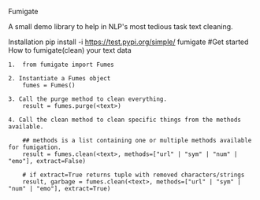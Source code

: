 Fumigate

A small demo library to help in NLP's most tedious task text cleaning.

Installation
pip install -i https://test.pypi.org/simple/ fumigate
#Get started
How to fumigate(clean) your text data

    1.  from fumigate import Fumes

    2. Instantiate a Fumes object
        fumes = Fumes()

    3. Call the purge method to clean everything.
        result = fumes.purge(<text>)
       
    4. Call the clean method to clean specific things from the methods available.
    
        ## methods is a list containing one or multiple methods available for fumigation.
        result = fumes.clean(<text>, methods=["url" | "sym" | "num" | "emo"], extract=False)
        
        # if extract=True returns tuple with removed characters/strings
        result, garbage = fumes.clean(<text>, methods=["url" | "sym" | "num" | "emo"], extract=True)
